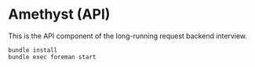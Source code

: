 # Amethyst (API)

This is the API component of the long-running request backend interview.

```
bundle install
bundle exec foreman start
```
